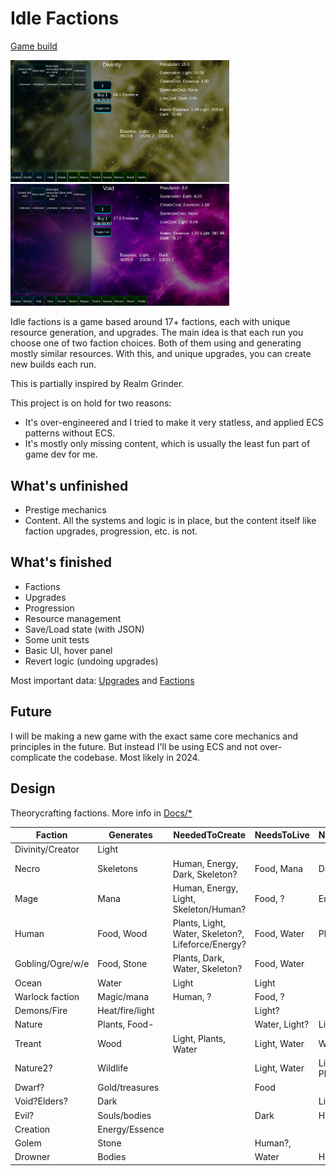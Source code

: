 # Idle Factions

[Game build](https://chillu1.github.io/IdleFactionsWeb/)

<img src="Docs/Screenshot1.png" width="350"/>
<img src="Docs/Screenshot2.png" width="350"/>

Idle factions is a game based around 17+ factions, each with unique resource generation, and upgrades.
The main idea is that each run you choose one of two faction choices. Both of them using and generating mostly similar resources.
With this, and unique upgrades, you can create new builds each run.

This is partially inspired by Realm Grinder.

This project is on hold for two reasons:

- It's over-engineered and I tried to make it very statless, and applied ECS patterns without ECS.
- It's mostly only missing content, which is usually the least fun part of game dev for me.

## What's unfinished

- Prestige mechanics
- Content. All the systems and logic is in place, but the content itself like faction upgrades, progression, etc. is not.

## What's finished

- Factions
- Upgrades
- Progression
- Resource management
- Save/Load state (with JSON)
- Some unit tests
- Basic UI, hover panel
- Revert logic (undoing upgrades)

Most important data:
[Upgrades](https://github.com/Chillu1/IdleFactions/blob/a6bbfa4a343cf8d6681775ed6df979cb101fc75e/IdleFactions/Assets/Scripts/Core/Data/UpgradeData.cs)
and [Factions](https://github.com/Chillu1/IdleFactions/blob/a6bbfa4a343cf8d6681775ed6df979cb101fc75e/IdleFactions/Assets/Scripts/Core/Data/FactionData.cs)

## Future

I will be making a new game with the exact same core mechanics and principles in the future.
But instead I'll be using ECS and not over-complicate the codebase. Most likely in 2024.

## Design

Theorycrafting factions. More info in [Docs/*](https://github.com/Chillu1/IdleFactions/tree/master/Docs)

| Faction          | Generates       | NeededToCreate                                     | NeedsToLive   | NeedsToGenerate      |
|------------------|-----------------|----------------------------------------------------|---------------|----------------------|
| Divinity/Creator | Light           |                                                    |               |                      |
| Necro            | Skeletons       | Human, Energy, Dark, Skeleton?                     | Food, Mana    | Dark                 |
| Mage             | Mana            | Human, Energy, Light, Skeleton/Human?              | Food, ?       | Energy               |
| Human            | Food, Wood      | Plants, Light, Water, Skeleton?, Lifeforce/Energy? | Food, Water   | Plants               |
| Gobling/Ogre/w/e | Food, Stone     | Plants, Dark, Water, Skeleton?                     | Food, Water   |                      |
| Ocean            | Water           | Light                                              | Light         |                      |
| Warlock faction  | Magic/mana      | Human, ?                                           | Food, ?       |                      |
| Demons/Fire      | Heat/fire/light |                                                    | Light?        |                      |
| Nature           | Plants, Food-   |                                                    | Water, Light? | Light, Water         |
| Treant           | Wood            | Light, Plants, Water                               | Light, Water  | Water, Light         |
| Nature2?         | Wildlife        |                                                    | Light, Water  | Light, Water, Plants |
| Dwarf?           | Gold/treasures  |                                                    | Food          |                      |
| Void?Elders?	    | Dark            |                                                    |               | Light                |
| Evil?            | Souls/bodies    |                                                    | Dark          | Human                |
| Creation         | Energy/Essence  |                                                    |               |                      |
| Golem            | Stone           |                                                    | Human?,       |                      |
| Drowner          | Bodies          |                                                    | Water         | Human                |